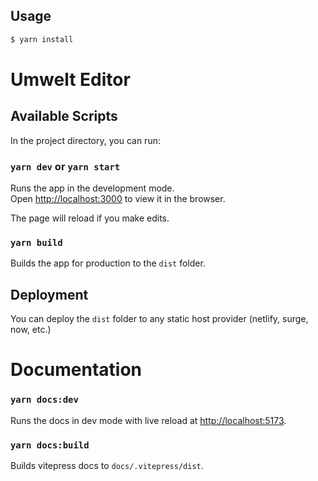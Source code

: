 ## Usage

```bash
$ yarn install
```

# Umwelt Editor

## Available Scripts

In the project directory, you can run:

### `yarn dev` or `yarn start`

Runs the app in the development mode.<br>
Open [http://localhost:3000](http://localhost:3000) to view it in the browser.

The page will reload if you make edits.<br>

### `yarn build`

Builds the app for production to the `dist` folder.<br>

## Deployment

You can deploy the `dist` folder to any static host provider (netlify, surge, now, etc.)

# Documentation

### `yarn docs:dev`

Runs the docs in dev mode with live reload at [http://localhost:5173](http://localhost:5173).

### `yarn docs:build`

Builds vitepress docs to `docs/.vitepress/dist`.
